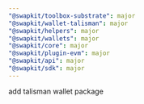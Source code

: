 ```yaml
---
"@swapkit/toolbox-substrate": major
"@swapkit/wallet-talisman": major
"@swapkit/helpers": major
"@swapkit/wallets": major
"@swapkit/core": major
"@swapkit/plugin-evm": major
"@swapkit/api": major
"@swapkit/sdk": major
---
```


add talisman wallet package
